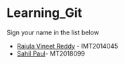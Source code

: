 # Learning_Git

Sign your name in the list below

- [Rajula Vineet Reddy](http://github.com/rajula96reddy/) - IMT2014045
- [Sahil Paul](https://github.com/SahilPaul88/)- MT2018099
